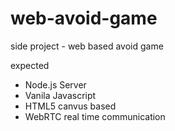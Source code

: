 # web-avoid-game
side project - web based avoid game


expected 

- Node.js Server
- Vanila Javascript
- HTML5 canvus based
- WebRTC real time communication

